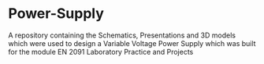 # Power-Supply
A repository containing the Schematics, Presentations and 3D models which were used to design a Variable Voltage Power Supply which was built for the module EN 2091 Laboratory Practice and Projects
